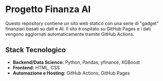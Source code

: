 # Progetto Finanza AI

Questo repository contiene un sito web statico con una serie di "gadget" finanziari basati su dati e AI. Il sito è ospitato su GitHub Pages e i dati vengono aggiornati automaticamente tramite GitHub Actions.

## Stack Tecnologico
* **Backend/Data Science:** Python, Pandas, yfinance, XGBoost
* **Frontend:** HTML, CSS
* **Automazione e Hosting:** GitHub Actions, GitHub Pages
